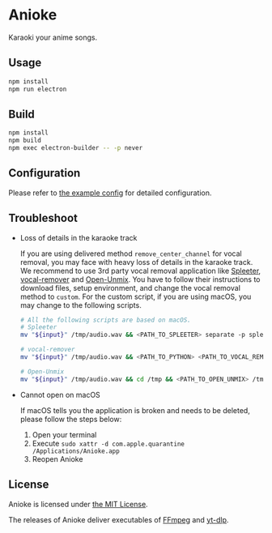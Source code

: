 # Anioke

Karaoki your anime songs.

## Usage

```sh
npm install
npm run electron
```

## Build

```sh
npm install
npm build
npm exec electron-builder -- -p never
```

## Configuration

Please refer to [the example config](/config/example.jsonc) for detailed configuration.

## Troubleshoot

- Loss of details in the karaoke track

  If you are using delivered method `remove_center_channel` for vocal removal, you may face with heavy loss of details in the karaoke track. We recommend to use 3rd party vocal removal application like [Spleeter](https://github.com/deezer/spleeter), [vocal-remover](https://github.com/tsurumeso/vocal-remover) and [Open-Unmix](https://github.com/sigsep/open-unmix-pytorch). You have to follow their instructions to download files, setup environment, and change the vocal removal method to `custom`. For the custom script, if you are using macOS, you may change to the following scripts.

  ```sh
  # All the following scripts are based on macOS.
  # Spleeter
  mv "${input}" /tmp/audio.wav && <PATH_TO_SPLEETER> separate -p spleeter:2stems -o /tmp /tmp/audio.wav && mv /tmp/audio/accompaniment.wav "${output}"

  # vocal-remover
  mv "${input}" /tmp/audio.wav && <PATH_TO_PYTHON> <PATH_TO_VOCAL_REMOVER>/inference.py -P <PATH_TO_VOCAL_REMOVER>/models/baseline.pth -i /tmp/audio.wav -o /tmp && mv /tmp/audio_Instruments.wav "${output}"

  # Open-Unmix
  mv "${input}" /tmp/audio.wav && cd /tmp && <PATH_TO_OPEN_UNMIX> /tmp/audio.wav --targets vocals --residual 1 && mv /tmp/audio_umxl/residual.wav "${output}"
  ```

- Cannot open on macOS

  If macOS tells you the application is broken and needs to be deleted, please follow the steps below:
  1. Open your terminal
  2. Execute `sudo xattr -d com.apple.quarantine /Applications/Anioke.app`
  3. Reopen Anioke

## License

Anioke is licensed under [the MIT License](/LICENSE).

The releases of Anioke deliver executables of [FFmpeg](https://github.com/FFmpeg/FFmpeg) and [yt-dlp](https://github.com/yt-dlp/yt-dlp).
